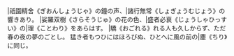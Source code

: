 |祇園精舍《ぎおんしょうじゃ》の鐘の声、|諸行無常《しょぎょうむじょう》の響きあり。
|娑羅双樹《さらそうじゅ》の花の色、|盛者必衰《じょうしゃひっすい》の|理《ことわり》をあらはす。
|驕《おごれる》れる人も久しからず、ただ春の夜の夢のごとし。
猛き者もつひにはほろびぬ、ひとへに風の前の|塵《ちり》に同じ。
